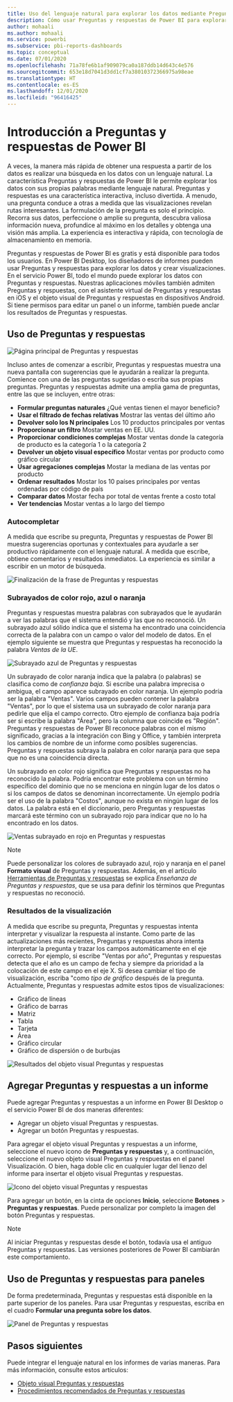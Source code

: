 ```yaml
---
title: Uso del lenguaje natural para explorar los datos mediante Preguntas y respuestas de Power BI
description: Cómo usar Preguntas y respuestas de Power BI para explorar los datos y crear visualizaciones mediante el lenguaje natural para las consultas.
author: mohaali
ms.author: mohaali
ms.service: powerbi
ms.subservice: pbi-reports-dashboards
ms.topic: conceptual
ms.date: 07/01/2020
ms.openlocfilehash: 71a78fe6b1af909079ca0a187ddb14d643c4e576
ms.sourcegitcommit: 653e18d7041d3dd1cf7a38010372366975a98eae
ms.translationtype: HT
ms.contentlocale: es-ES
ms.lasthandoff: 12/01/2020
ms.locfileid: "96416425"
---
```

# <a name="intro-to-power-bi-qa"></a>Introducción a Preguntas y respuestas de Power BI

A veces, la manera más rápida de obtener una respuesta a partir de los datos es realizar una búsqueda en los datos con un lenguaje natural. La característica Preguntas y respuestas de Power BI le permite explorar los datos con sus propias palabras mediante lenguaje natural. Preguntas y respuestas es una característica interactiva, incluso divertida. A menudo, una pregunta conduce a otras a medida que las visualizaciones revelan rutas interesantes. La formulación de la pregunta es solo el principio. Recorra sus datos, perfeccione o amplíe su pregunta, descubra valiosa información nueva, profundice al máximo en los detalles y obtenga una visión más amplia. La experiencia es interactiva y rápida, con tecnología de almacenamiento en memoria. 

Preguntas y respuestas de Power BI es gratis y está disponible para todos los usuarios. En Power BI Desktop, los diseñadores de informes pueden usar Preguntas y respuestas para explorar los datos y crear visualizaciones. En el servicio Power BI, todo el mundo puede explorar los datos con Preguntas y respuestas. Nuestras aplicaciones móviles también admiten Preguntas y respuestas, con el asistente virtual de Preguntas y respuestas en iOS y el objeto visual de Preguntas y respuestas en dispositivos Android. Si tiene permisos para editar un panel o un informe, también puede anclar los resultados de Preguntas y respuestas.

## <a name="how-to-use-qa"></a>Uso de Preguntas y respuestas

![Página principal de Preguntas y respuestas](media/qna-visual.png)

Incluso antes de comenzar a escribir, Preguntas y respuestas muestra una nueva pantalla con sugerencias que le ayudarán a realizar la pregunta. Comience con una de las preguntas sugeridas o escriba sus propias preguntas. Preguntas y respuestas admite una amplia gama de preguntas, entre las que se incluyen, entre otras:

- **Formular preguntas naturales** ¿Qué ventas tienen el mayor beneficio?
- **Usar el filtrado de fechas relativas** Mostrar las ventas del último año
- **Devolver solo los N principales** Los 10 productos principales por ventas
- **Proporcionar un filtro** Mostar ventas en EE. UU.
- **Proporcionar condiciones complejas** Mostar ventas donde la categoría de producto es la categoría 1 o la categoría 2
- **Devolver un objeto visual específico** Mostar ventas por producto como gráfico circular
- **Usar agregaciones complejas** Mostar la mediana de las ventas por producto
- **Ordenar resultados** Mostar los 10 países principales por ventas ordenadas por código de país
- **Comparar datos** Mostar fecha por total de ventas frente a costo total
- **Ver tendencias** Mostar ventas a lo largo del tiempo

### <a name="autocomplete"></a>Autocompletar

A medida que escribe su pregunta, Preguntas y respuestas de Power BI muestra sugerencias oportunas y contextuales para ayudarle a ser productivo rápidamente con el lenguaje natural. A medida que escribe, obtiene comentarios y resultados inmediatos. La experiencia es similar a escribir en un motor de búsqueda.

![Finalización de la frase de Preguntas y respuestas](media/qna-suggestion-phrase-completion.png)

### <a name="redblueorange-underlines"></a>Subrayados de color rojo, azul o naranja

Preguntas y respuestas muestra palabras con subrayados que le ayudarán a ver las palabras que el sistema entendió y las que no reconoció. Un subrayado azul sólido indica que el sistema ha encontrado una coincidencia correcta de la palabra con un campo o valor del modelo de datos. En el ejemplo siguiente se muestra que Preguntas y respuestas ha reconocido la palabra *Ventas de la UE*.

![Subrayado azul de Preguntas y respuestas](media/qna-blue-underline.png)

 Un subrayado de color naranja indica que la palabra (o palabras) se clasifica como de *confianza baja*. Si escribe una palabra imprecisa o ambigua, el campo aparece subrayado en color naranja. Un ejemplo podría ser la palabra "Ventas". Varios campos pueden contener la palabra "Ventas", por lo que el sistema usa un subrayado de color naranja para pedirle que elija el campo correcto. Otro ejemplo de confianza baja podría ser si escribe la palabra "Área", pero la columna que coincide es "Región". Preguntas y respuestas de Power BI reconoce palabras con el mismo significado, gracias a la integración con Bing y Office, y también interpreta los cambios de nombre de un informe como posibles sugerencias. Preguntas y respuestas subraya la palabra en color naranja para que sepa que no es una coincidencia directa.

Un subrayado en color rojo significa que Preguntas y respuestas no ha reconocido la palabra. Podría encontrar este problema con un término específico del dominio que no se menciona en ningún lugar de los datos o si los campos de datos se denominan incorrectamente. Un ejemplo podría ser el uso de la palabra "Costos", aunque no exista en ningún lugar de los datos. La palabra está en el diccionario, pero Preguntas y respuestas marcará este término con un subrayado rojo para indicar que no lo ha encontrado en los datos.

![Ventas subrayado en rojo en Preguntas y respuestas](media/qna-red-underline-costs.png)

> [!NOTE]
> Puede personalizar los colores de subrayado azul, rojo y naranja en el panel **Formato visual** de Preguntas y respuestas. Además, en el artículo [Herramientas de Preguntas y respuestas](q-and-a-tooling-teach-q-and-a.md) se explica *Enseñanza de Preguntas y respuestas*, que se usa para definir los términos que Preguntas y respuestas no reconoció.

### <a name="visualization-results"></a>Resultados de la visualización

A medida que escribe su pregunta, Preguntas y respuestas intenta interpretar y visualizar la respuesta al instante. Como parte de las actualizaciones más recientes, Preguntas y respuestas ahora intenta interpretar la pregunta y trazar los campos automáticamente en el eje correcto. Por ejemplo, si escribe "Ventas por año", Preguntas y respuestas detecta que el año es un campo de fecha y siempre da prioridad a la colocación de este campo en el eje X. Si desea cambiar el tipo de visualización, escriba "como *tipo de gráfico* después de la pregunta. Actualmente, Preguntas y respuestas admite estos tipos de visualizaciones:

- Gráfico de líneas
- Gráfico de barras
- Matriz
- Tabla
- Tarjeta
- Área
- Gráfico circular
- Gráfico de dispersión o de burbujas
 
![Resultados del objeto visual Preguntas y respuestas](media/qna-visual-results-date.png)

## <a name="add-qa-to-a-report"></a>Agregar Preguntas y respuestas a un informe

Puede agregar Preguntas y respuestas a un informe en Power BI Desktop o el servicio Power BI de dos maneras diferentes:

- Agregar un objeto visual Preguntas y respuestas.
- Agregar un botón Preguntas y respuestas.

Para agregar el objeto visual Preguntas y respuestas a un informe, seleccione el nuevo icono de **Preguntas y respuestas** y, a continuación, seleccione el nuevo objeto visual Preguntas y respuestas en el panel Visualización. O bien, haga doble clic en cualquier lugar del lienzo del informe para insertar el objeto visual Preguntas y respuestas.

![Icono del objeto visual Preguntas y respuestas](media/qna-visual-icon.png)

Para agregar un botón, en la cinta de opciones **Inicio**, seleccione **Botones** > **Preguntas y respuestas**. Puede personalizar por completo la imagen del botón Preguntas y respuestas.

> [!NOTE]
> Al iniciar Preguntas y respuestas desde el botón, todavía usa el antiguo Preguntas y respuestas. Las versiones posteriores de Power BI cambiarán este comportamiento.

## <a name="use-qa-for-dashboards"></a>Uso de Preguntas y respuestas para paneles

De forma predeterminada, Preguntas y respuestas está disponible en la parte superior de los paneles. Para usar Preguntas y respuestas, escriba en el cuadro **Formular una pregunta sobre los datos**.

![Panel de Preguntas y respuestas](media/qna-dashboard.png)

## <a name="next-steps"></a>Pasos siguientes

Puede integrar el lenguaje natural en los informes de varias maneras. Para más información, consulte estos artículos:

* [Objeto visual Preguntas y respuestas](../visuals/power-bi-visualization-q-and-a.md)
* [Procedimientos recomendados de Preguntas y respuestas](q-and-a-best-practices.md)
